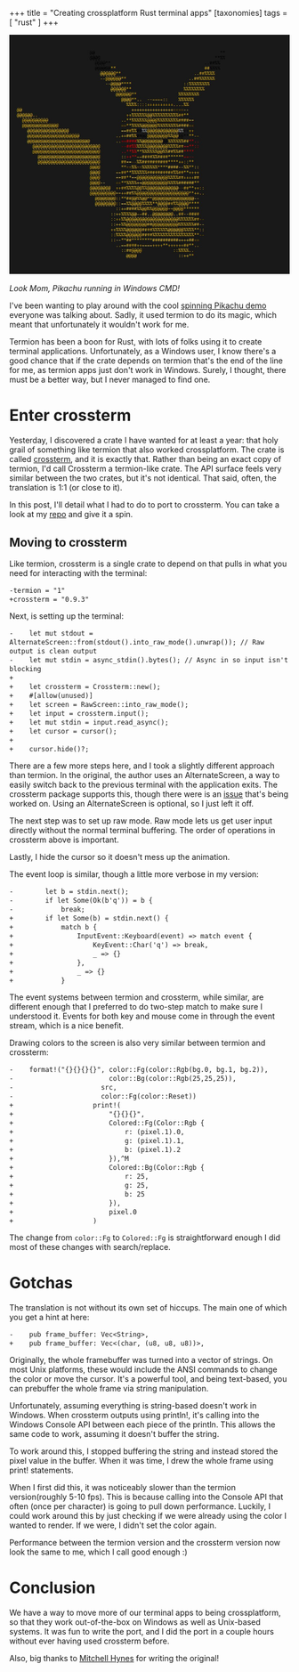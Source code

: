 +++
title = "Creating crossplatform Rust terminal apps"
[taxonomies]
tags = [ "rust" ]
+++

![Pikachu animation in Windows](/images/pikachu.jpg)

_Look Mom, Pikachu running in Windows CMD!_

I've been wanting to play around with the cool [spinning Pikachu demo](https://www.reddit.com/r/rust/comments/bf5uzr/update_on_my_3d_ascii_art_generator_termiontobj/) everyone was talking about. Sadly, it used termion to do its magic, which meant that unfortunately it wouldn't work for me.

Termion has been a boon for Rust, with lots of folks using it to create terminal applications. Unfortunately, as a Windows user, I know there's a good chance that if the crate depends on termion that's the end of the line for me, as termion apps just don't work in Windows. Surely, I thought, there must be a better way, but I never managed to find one.

# Enter crossterm

Yesterday, I discovered a crate I have wanted for at least a year: that holy grail of something like termion that also worked crossplatform. The crate is called [crossterm](https://github.com/TimonPost/crossterm), and it is exactly that. Rather than being an exact copy of termion, I'd call Crossterm a termion-like crate. The API surface feels very similar between the two crates, but it's not identical. That said, often, the translation is 1:1 (or close to it).

In this post, I'll detail what I had to do to port to crossterm. You can take a look at my [repo](https://github.com/sophiajt/rust-sloth/tree/crossterm-port) and give it a spin.

## Moving to crossterm

Like termion, crossterm is a single crate to depend on that pulls in what you need for interacting with the terminal:

```
-termion = "1"
+crossterm = "0.9.3"
```

Next, is setting up the terminal:

```
-    let mut stdout = AlternateScreen::from(stdout().into_raw_mode().unwrap()); // Raw output is clean output
-    let mut stdin = async_stdin().bytes(); // Async in so input isn't blocking
+
+    let crossterm = Crossterm::new();
+    #[allow(unused)]
+    let screen = RawScreen::into_raw_mode();
+    let input = crossterm.input();
+    let mut stdin = input.read_async();
+    let cursor = cursor();
+
+    cursor.hide()?;
```

There are a few more steps here, and I took a slightly different approach than termion. In the original, the author uses an AlternateScreen, a way to easily switch back to the previous terminal with the application exits. The crossterm package supports this, though there were is an [issue](https://github.com/TimonPost/crossterm/issues/128) that's being worked on. Using an AlternateScreen is optional, so I just left it off.

The next step was to set up raw mode. Raw mode lets us get user input directly without the normal terminal buffering. The order of operations in crossterm above is important.

Lastly, I hide the cursor so it doesn't mess up the animation.

The event loop is similar, though a little more verbose in my version:

```
-        let b = stdin.next();
-        if let Some(Ok(b'q')) = b {
-            break;
+        if let Some(b) = stdin.next() {
+            match b {
+                InputEvent::Keyboard(event) => match event {
+                    KeyEvent::Char('q') => break,
+                    _ => {}
+                },
+                _ => {}
+            }
```

The event systems between termion and crossterm, while similar, are different enough that I preferred to do two-step match to make sure I understood it. Events for both key and mouse come in through the event stream, which is a nice benefit.

Drawing colors to the screen is also very similar between termion and crossterm:

```
-    format!("{}{}{}{}", color::Fg(color::Rgb(bg.0, bg.1, bg.2)),
-                        color::Bg(color::Rgb(25,25,25)),
-                      src,
-                      color::Fg(color::Reset))
+                    print!(
+                        "{}{}{}",
+                        Colored::Fg(Color::Rgb {
+                            r: (pixel.1).0,
+                            g: (pixel.1).1,
+                            b: (pixel.1).2
+                        }),^M
+                        Colored::Bg(Color::Rgb {
+                            r: 25,
+                            g: 25,
+                            b: 25
+                        }),
+                        pixel.0
+                    )
```

The change from `color::Fg` to `Colored::Fg` is straightforward enough I did most of these changes with search/replace.

# Gotchas

The translation is not without its own set of hiccups. The main one of which you get a hint at here:

```
-    pub frame_buffer: Vec<String>,
+    pub frame_buffer: Vec<(char, (u8, u8, u8))>,
```

Originally, the whole framebuffer was turned into a vector of strings. On most Unix platforms, these would include the ANSI commands to change the color or move the cursor. It's a powerful tool, and being text-based, you can prebuffer the whole frame via string manipulation.

Unfortunately, assuming everything is string-based doesn't work in Windows. When crossterm outputs using println!, it's calling into the Windows Console API between each piece of the println. This allows the same code to work, assuming it doesn't buffer the string.

To work around this, I stopped buffering the string and instead stored the pixel value in the buffer. When it was time, I drew the whole frame using print! statements.

When I first did this, it was noticeably slower than the termion version(roughly 5-10 fps). This is because calling into the Console API that often (once per character) is going to pull down performance. Luckily, I could work around this by just checking if we were already using the color I wanted to render. If we were, I didn't set the color again.

Performance between the termion version and the crossterm version now look the same to me, which I call good enough :)

# Conclusion

We have a way to move more of our terminal apps to being crossplatform, so that they work out-of-the-box on Windows as well as Unix-based systems. It was fun to write the port, and I did the port in a couple hours without ever having used crossterm before.

Also, big thanks to [Mitchell Hynes](https://github.com/ecumene-software) for writing the original!
